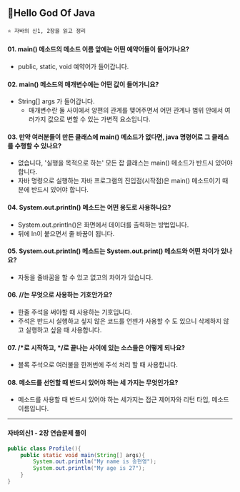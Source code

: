 ## 📍Hello God Of Java
    ⭐️ 자바의 신1, 2장을 읽고 정리

#### 01. main() 메소드의 메소드 이름 앞에는 어떤 예약어들이 들어가나요?
- public, static, void 예약어가 들어갑니다.

#### 02. main() 메소드의 매개변수에는 어떤 값이 들어가니요?
- String[] args 가 들어갑니다.
    - 매개변수란 둘 사이에서 양편의 관계를 맺어주면서 어떤 관계나 범위 안에서 여러가지 값으로 변할 수 있는 가변적 요소입니다.

#### 03. 만약 여러분들이 만든 클래스에 main() 메소드가 없다면, java 명령어로 그 클래스를 수행할 수 있나요?
- 없습니다, '실행을 목적으로 하는' 모든 잡 클래스는 main() 메소드가 반드시 있어야 합니다.
- 자바 명령으로 실행하는 자바 프로그램의 진입점(시작점)은 main() 메소드이기 때문에 반드시 있어야 합니다.

#### 04. System.out.println() 메소드는 어떤 용도로 사용하나요?
- System.out.println()은 화면에서 데이더를 출력하는 방법입니다.
- 뒤에 ln이 붙으면서 줄 바꿈이 됩니다.

#### 05. System.out.println() 메소드는 System.out.print() 메소드와 어떤 차이가 있나요?
- 자동을 줄바꿈을 할 수 있고 없고의 차이가 있습니다. 

#### 06. //는 무엇으로 사용하는 기호안가요?
- 한줄 주석을 써야할 때 사용하는 기호입니다.
- 주석은 반드시 실행하고 싶지 않은 코드를 언젠가 사용할 수 도 있으니 삭제하지 않고 실행하고 싶을 때 사용합니다.

#### 07. /*로 시작하고, */로 끝나는 사이에 있는 소스들은 어떻게 되나요?
- 블록 주석으로 여러불을 한꺼번에 주석 처리 할 때 사용합니다.

#### 08. 메소드를 선언할 때 반드시 있어야 하는 세 가지는 무엇인가요?
- 메소드를 사용할 때 반드시 있어야 하는 세가지는 접근 제어자와 리턴 타입, 메소드 이름입니다.

***

#### 자바의신1 - 2장 연습문제 풀이
```java
public class Profile(){
    public static void main(String[] args){
        System.out.println("My name is 송현영");
        System.out.println("My age is 27");
    }
}
```

